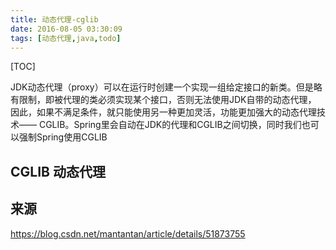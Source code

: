 ```yaml
---
title: 动态代理-cglib
date: 2016-08-05 03:30:09
tags: [动态代理,java,todo]
---
```


[TOC]

JDK动态代理（proxy）可以在运行时创建一个实现一组给定接口的新类。但是略有限制，即被代理的类必须实现某个接口，否则无法使用JDK自带的动态代理，
因此，如果不满足条件，就只能使用另一种更加灵活，功能更加强大的动态代理技术—— CGLIB。Spring里会自动在JDK的代理和CGLIB之间切换，同时我们也可以强制Spring使用CGLIB

<!--more-->


## CGLIB 动态代理




## 来源

https://blog.csdn.net/mantantan/article/details/51873755
